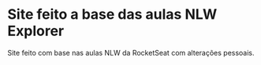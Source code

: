 # Site feito a base das aulas NLW Explorer
Site feito com base nas aulas NLW da RocketSeat com alterações pessoais.

